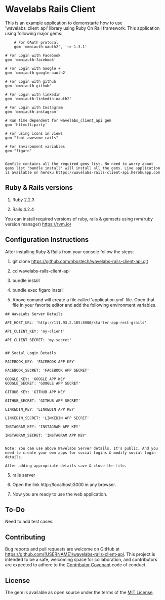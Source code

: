 # Wavelabs Rails Client

  This is an example application to demonstarte how to use 'wavelabs_client_api' library using Ruby On Rail framework. This application using following major gems:

        # For OAuth protocal 
        gem 'omniauth-oauth2', '~> 1.3.1'

	# For Login with Facebook 
	gem 'omniauth-facebook'
	
	# For Login with Google +
	gem 'omniauth-google-oauth2'
	
	# For Login with github
	gem 'omniauth-github'
	
	# For Login with linkedin
	gem 'omniauth-linkedin-oauth2'
	
	# For Login with Instagram
	gem 'omniauth-instagram'
	
	# Run time dependent for wavelabs_client_api gem
	gem 'httmultiparty'
	
	# For using icons in views
	gem "font-awesome-rails"
	
	# For Environment variables
	gem "figaro"


	Gemfile contains all the required gems list. No need to worry about gems list 'bundle install' will install all the gems. Live application is available on heroku https://wavelabs-rails-client-api.herokuapp.com  

## Ruby & Rails versions

  1. Ruby 2.2.3
  
  2. Rails 4.2.4

  You can install required versions of ruby, rails & gemsets using rvm(ruby version manager) https://rvm.io/

## Configuration Instructions
 
   After installing Ruby & Rails from your console follow the steps:

  1. git clone https://github.com/nbostech/wavelabs-rails-client-api.git

  2. cd wavelabs-rails-client-api

  2. bundle install

  3. bundle exec figaro install

  4. Above comand will create a file called 'application.yml' file. Open that file in your favorite editor and add the following environment variables.

    ## WaveLabs Server Details 
   
    API_HOST_URL: 'http://111.93.2.105:8080/starter-app-rest-grails'
    
    API_CLIENT_KEY: 'my-client'
    
    API_CLIENT_SECRET: 'my-secret' 
    
    
    ## Social Login Details
    
    FACEBOOK_KEY: 'FACEBOOK APP KEY'
    
    FACEBOOK_SECRET: 'FACEBOOK APP SECRET'

    GOOGLE_KEY: 'GOOGLE APP KEY'
    GOOGLE_SECRET: 'GOOGLE APP SECRET'

    GITHUB_KEY: 'GITHUB APP KEY'
    
    GITHUB_SECRET: 'GITHUB APP SECRET'

    LINKEDIN_KEY: 'LINKEDIN APP KEY'
    
    LINKEDIN_SECRET: 'LINKEDIN APP SECRET'

    INSTAGRAM_KEY: 'INSTAGRAM APP KEY'
    
    INSTAGRAM_SECRET: 'INSTAGRAM APP KEY'


    Note: You can use above Wavelabs Server details. It's public. And you need to create your own apps for social logins & modify social login details.

    After adding appropriate details save & close the file.

  5. rails server

  6. Open the link http://localhost:3000 in any browser.

  7. Now you are ready to use the web application.  


## To-Do

 Need to add test cases.


## Contributing

Bug reports and pull requests are welcome on GitHub at https://github.com/[USERNAME]/wavelabs-rails-client-api. This project is intended to be a safe, welcoming space for collaboration, and contributors are expected to adhere to the [Contributor Covenant](contributor-covenant.org) code of conduct.


## License

The gem is available as open source under the terms of the [MIT License](http://opensource.org/licenses/MIT).

